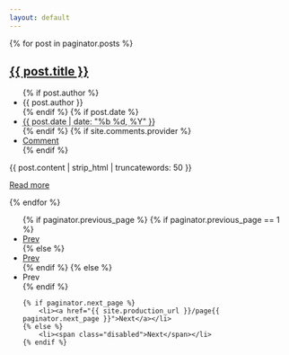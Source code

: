```yaml
---
layout: default
---
```

<div class="hfeed">
{% for post in paginator.posts %}
    <div class="hentry">
        <h2 class="entry-title"><a href="{{ site.production_url }}{{ post.url }}" rel="bookmark">{{ post.title }}</a></h2>
        <ul class="inline">
            {% if post.author %}<li><span class="vcard"><i class="icon-user"></i> <span class="fn">{{ post.author }}</span></span></li>{% endif %}
            {% if post.date %}<li><abbr class="published" title="{{ post.date | date: "%a, %d %b %Y %H:%M:%S %z" }}"><i class="icon-calendar"></i> {{ post.date | date: "%b %d, %Y" }}</abbr></li>{% endif %}
            {% if site.comments.provider %}<li><i class="icon-comment"></i> <a href="{{ site.production_url }}{{ post.url }}#disqus_thread">Comment</a></li>{% endif %}
        </ul>
        <p class="entry-summary">{{ post.content | strip_html | truncatewords: 50 }}</p>
        <p><a href="{{ site.production_url }}{{ post.url }}" rel="nofollow">Read more</a></p>
    </div>
{% endfor %}
</div>

<div class="pagination">
<ul>
    {% if paginator.previous_page %}
    {% if paginator.previous_page == 1 %}
        <li><a href="{{ site.production_url }}/">Prev</a></li>
    {% else %}
        <li><a href="{{ site.prudoction_url }}/page{{ paginator.previous_page }}">Prev</a></li>
    {% endif %}
    {% else %}
        <li><span class="disabled">Prev</span></li>
    {% endif %}

    
    {% if paginator.next_page %}
        <li><a href="{{ site.production_url }}/page{{ paginator.next_page }}">Next</a></li>
    {% else %}
        <li><span class="disabled">Next</span></li>
    {% endif %}
</ul>
</div>
